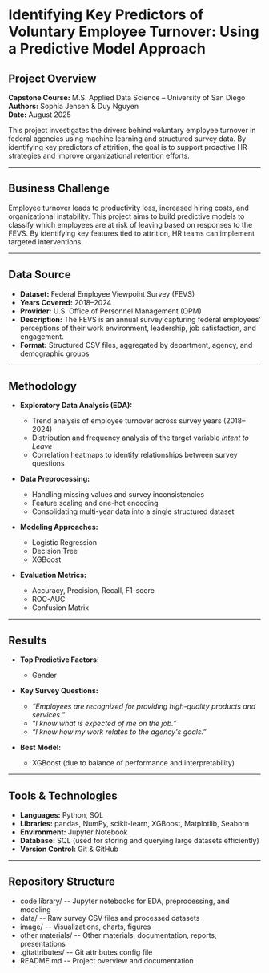 # Identifying Key Predictors of Voluntary Employee Turnover: Using a Predictive Model Approach

## Project Overview

**Capstone Course:** M.S. Applied Data Science – University of San Diego  
**Authors:** Sophia Jensen & Duy Nguyen  
**Date:** August 2025  

This project investigates the drivers behind voluntary employee turnover in federal agencies using machine learning and structured survey data. By identifying key predictors of attrition, the goal is to support proactive HR strategies and improve organizational retention efforts.

---

## Business Challenge

Employee turnover leads to productivity loss, increased hiring costs, and organizational instability. This project aims to build predictive models to classify which employees are at risk of leaving based on responses to the FEVS. By identifying key features tied to attrition, HR teams can implement targeted interventions.

---

## Data Source

- **Dataset:** Federal Employee Viewpoint Survey (FEVS)  
- **Years Covered:** 2018–2024  
- **Provider:** U.S. Office of Personnel Management (OPM)  
- **Description:** The FEVS is an annual survey capturing federal employees’ perceptions of their work environment, leadership, job satisfaction, and engagement.  
- **Format:** Structured CSV files, aggregated by department, agency, and demographic groups

---

## Methodology

- **Exploratory Data Analysis (EDA):**  
  - Trend analysis of employee turnover across survey years (2018–2024)  
  - Distribution and frequency analysis of the target variable *Intent to Leave*  
  - Correlation heatmaps to identify relationships between survey questions
    
- **Data Preprocessing:**  
  - Handling missing values and survey inconsistencies  
  - Feature scaling and one-hot encoding  
  - Consolidating multi-year data into a single structured dataset

- **Modeling Approaches:**  
  - Logistic Regression  
  - Decision Tree  
  - XGBoost  

- **Evaluation Metrics:**  
  - Accuracy, Precision, Recall, F1-score  
  - ROC-AUC  
  - Confusion Matrix

---

## Results

- **Top Predictive Factors:**  
  - Gender
- **Key Survey Questions:**  
  - *“Employees are recognized for providing high-quality products and services.”*  
  - *“I know what is expected of me on the job.”*  
  - *“I know how my work relates to the agency's goals.”*

- **Best Model:**  
  - XGBoost (due to balance of performance and interpretability)

---

## Tools & Technologies

- **Languages:** Python, SQL  
- **Libraries:** pandas, NumPy, scikit-learn, XGBoost, Matplotlib, Seaborn  
- **Environment:** Jupyter Notebook  
- **Database:** SQL (used for storing and querying large datasets efficiently)  
- **Version Control:** Git & GitHub  

---

## Repository Structure

- code library/ -- Jupyter notebooks for EDA, preprocessing, and modeling
- data/ -- Raw survey CSV files and processed datasets
- image/ -- Visualizations, charts, figures
- other materials/ -- Other materials, documentation, reports, presentations
- .gitattributes/ -- Git attributes config file
- README.md -- Project overview and documentation 

